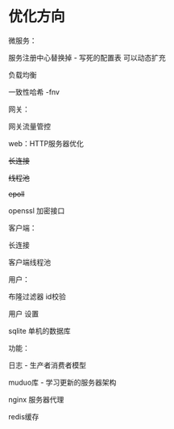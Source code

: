 # 优化方向

微服务：

服务注册中心替换掉 - 写死的配置表 可以动态扩充

负载均衡

一致性哈希 -fnv

网关：

网关流量管控

web：HTTP服务器优化

~~长连接~~

~~线程池~~

~~epoll~~

openssl 加密接口

客户端：

长连接

客户端线程池

用户：

布隆过滤器 id校验

用户	设置

sqlite 单机的数据库

功能：

日志 - 生产者消费者模型

muduo库 - 学习更新的服务器架构


nginx 服务器代理

redis缓存
